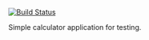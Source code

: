 [![Build Status](https://dev.azure.com/mltlsandifort/Calculator/_apis/build/status/MagLuTiLa.calculator?branchName=master)](https://dev.azure.com/mltlsandifort/Calculator/_build/latest?definitionId=1&branchName=master)

Simple calculator application for testing.
